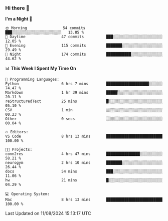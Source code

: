 ### Hi there 👋

<!--
**ALiersEL/ALiersEL** is a ✨ _special_ ✨ repository because its `README.md` (this file) appears on your GitHub profile.

Here are some ideas to get you started:

- 🔭 I’m currently working on ...
- 🌱 I’m currently learning ...
- 👯 I’m looking to collaborate on ...
- 🤔 I’m looking for help with ...
- 💬 Ask me about ...
- 📫 How to reach me: ...
- 😄 Pronouns: ...
- ⚡ Fun fact: ...
-->

<!--START_SECTION:waka-->
**I'm a Night 🦉** 

```text
🌞 Morning                54 commits          ███░░░░░░░░░░░░░░░░░░░░░░   13.85 % 
🌆 Daytime                47 commits          ███░░░░░░░░░░░░░░░░░░░░░░   12.05 % 
🌃 Evening                115 commits         ███████░░░░░░░░░░░░░░░░░░   29.49 % 
🌙 Night                  174 commits         ███████████░░░░░░░░░░░░░░   44.62 % 
```


📊 **This Week I Spent My Time On** 

```text
💬 Programming Languages: 
Python                   6 hrs 7 mins        ███████████████████░░░░░░   74.47 % 
Markdown                 1 hr 39 mins        █████░░░░░░░░░░░░░░░░░░░░   20.11 % 
reStructuredText         25 mins             █░░░░░░░░░░░░░░░░░░░░░░░░   05.10 % 
CSV                      1 min               ░░░░░░░░░░░░░░░░░░░░░░░░░   00.23 % 
Other                    0 secs              ░░░░░░░░░░░░░░░░░░░░░░░░░   00.04 % 

🔥 Editors: 
VS Code                  8 hrs 13 mins       █████████████████████████   100.00 % 

🐱‍💻 Projects: 
conn2res                 4 hrs 47 mins       ███████████████░░░░░░░░░░   58.21 % 
neurogym                 2 hrs 10 mins       ███████░░░░░░░░░░░░░░░░░░   26.44 % 
docs                     54 mins             ███░░░░░░░░░░░░░░░░░░░░░░   11.06 % 
hw                       21 mins             █░░░░░░░░░░░░░░░░░░░░░░░░   04.29 % 

💻 Operating System: 
Mac                      8 hrs 13 mins       █████████████████████████   100.00 % 
```


 Last Updated on 11/08/2024 15:13:17 UTC
<!--END_SECTION:waka-->
